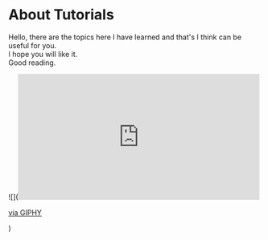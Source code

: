 # About Tutorials
Hello, there are the topics here I have learned and that's I think can be useful for you. <br />
I hope you will like it. <br />
Good reading.<br />

![](<iframe src="https://giphy.com/embed/5jWIDxddAEAfjPkv5i" width="480" height="251" frameBorder="0" class="giphy-embed" allowFullScreen></iframe><p><a href="https://giphy.com/stickers/earnesto-live-dancer-algorithm-algorithmisadancer-5jWIDxddAEAfjPkv5i">via GIPHY</a></p>)
